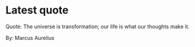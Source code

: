 # Latest quote 

Quote: The universe is transformation; our life is what our thoughts make it. 

By: Marcus Aurelius
